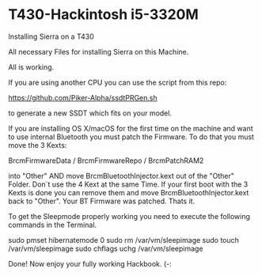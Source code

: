 # T430-Hackintosh i5-3320M
Installing Sierra on a T430

All necessary Files for installing Sierra on this Machine.

All is working.

If you are using another CPU you can use the script from this repo:

https://github.com/Piker-Alpha/ssdtPRGen.sh

to generate a new SSDT which fits on your model.

If you are installing OS X/macOS for the first time on the machine and want to use internal Bluetooth you must patch the Firmware. To do that you must move the 3 Kexts:

BrcmFirmwareData / BrcmFirmwareRepo / BrcmPatchRAM2

into "Other" AND move BrcmBluetoothInjector.kext out of the "Other" Folder. Don´t use the 4 Kext at the same Time. If your first boot with the 3 Kexts is done you can remove them and move BrcmBluetoothInjector.kext back to "Other". Your BT Firmware was patched. Thats it.

To get the Sleepmode properly working you need to execute the following commands in the Terminal.

  sudo pmset hibernatemode 0
  sudo rm /var/vm/sleepimage
  sudo touch /var/vm/sleepimage
  sudo chflags uchg /var/vm/sleepimage

Done! Now enjoy your fully working Hackbook. (-:
